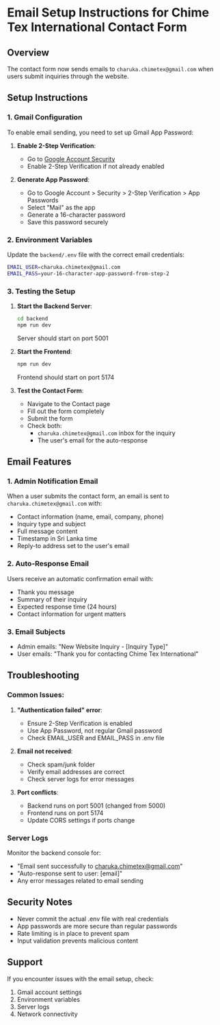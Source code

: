 # Email Setup Instructions for Chime Tex International Contact Form

## Overview
The contact form now sends emails to `charuka.chimetex@gmail.com` when users submit inquiries through the website.

## Setup Instructions

### 1. Gmail Configuration
To enable email sending, you need to set up Gmail App Password:

1. **Enable 2-Step Verification**:
   - Go to [Google Account Security](https://myaccount.google.com/security)
   - Enable 2-Step Verification if not already enabled

2. **Generate App Password**:
   - Go to Google Account > Security > 2-Step Verification > App Passwords
   - Select "Mail" as the app
   - Generate a 16-character password
   - Save this password securely

### 2. Environment Variables
Update the `backend/.env` file with the correct email credentials:

```bash
EMAIL_USER=charuka.chimetex@gmail.com
EMAIL_PASS=your-16-character-app-password-from-step-2
```

### 3. Testing the Setup

1. **Start the Backend Server**:
   ```bash
   cd backend
   npm run dev
   ```
   Server should start on port 5001

2. **Start the Frontend**:
   ```bash
   npm run dev
   ```
   Frontend should start on port 5174

3. **Test the Contact Form**:
   - Navigate to the Contact page
   - Fill out the form completely
   - Submit the form
   - Check both:
     - `charuka.chimetex@gmail.com` inbox for the inquiry
     - The user's email for the auto-response

## Email Features

### 1. Admin Notification Email
When a user submits the contact form, an email is sent to `charuka.chimetex@gmail.com` with:
- Contact information (name, email, company, phone)
- Inquiry type and subject
- Full message content
- Timestamp in Sri Lanka time
- Reply-to address set to the user's email

### 2. Auto-Response Email
Users receive an automatic confirmation email with:
- Thank you message
- Summary of their inquiry
- Expected response time (24 hours)
- Contact information for urgent matters

### 3. Email Subjects
- Admin emails: "New Website Inquiry - [Inquiry Type]"
- User emails: "Thank you for contacting Chime Tex International"

## Troubleshooting

### Common Issues:

1. **"Authentication failed" error**:
   - Ensure 2-Step Verification is enabled
   - Use App Password, not regular Gmail password
   - Check EMAIL_USER and EMAIL_PASS in .env file

2. **Email not received**:
   - Check spam/junk folder
   - Verify email addresses are correct
   - Check server logs for error messages

3. **Port conflicts**:
   - Backend runs on port 5001 (changed from 5000)
   - Frontend runs on port 5174
   - Update CORS settings if ports change

### Server Logs
Monitor the backend console for:
- "Email sent successfully to charuka.chimetex@gmail.com"
- "Auto-response sent to user: [email]"
- Any error messages related to email sending

## Security Notes
- Never commit the actual .env file with real credentials
- App passwords are more secure than regular passwords
- Rate limiting is in place to prevent spam
- Input validation prevents malicious content

## Support
If you encounter issues with the email setup, check:
1. Gmail account settings
2. Environment variables
3. Server logs
4. Network connectivity
